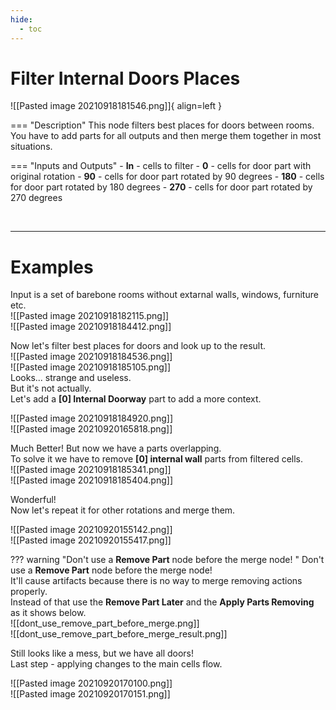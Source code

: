 ```yaml
---
hide:
  - toc
---
```


# **Filter Internal Doors Places**

![[Pasted image 20210918181546.png]]{ align=left }

=== "Description"
	This node filters best places for doors between rooms.  
	You have to add parts for all outputs and then merge them together in most situations.
	
=== "Inputs and Outputs"
	- **In** - cells to filter
	- **0** - cells for door part with original rotation
	- **90** - cells for door part rotated by 90 degrees
	- **180** - cells for door part rotated by 180 degrees
	- **270** - cells for door part rotated by 270 degrees




<br />

--------

# Examples
Input is a set of barebone rooms without extarnal walls, windows, furniture etc.  
![[Pasted image 20210918182115.png]]  
![[Pasted image 20210918184412.png]]  

Now let's filter best places for doors and look up to the result.    
![[Pasted image 20210918184536.png]]  
![[Pasted image 20210918185105.png]]  
Looks... strange and useless.  
But it's not actually.  
Let's add a **[0] Internal Doorway** part to add a more context.  

![[Pasted image 20210918184920.png]]  
![[Pasted image 20210920165818.png]]  

Much Better! But now we have a parts overlapping.  
To solve it we have to remove **[0] internal wall** parts from filtered cells.   
![[Pasted image 20210918185341.png]]  
![[Pasted image 20210918185404.png]]  

Wonderful!  
Now let's repeat it for other rotations and merge them.  

![[Pasted image 20210920155142.png]]  
![[Pasted image 20210920155417.png]]  

??? warning "Don't use a **Remove Part** node before the merge node! "
	Don't use a **Remove Part** node before the merge node!  
	It'll cause artifacts because there is no way to merge removing actions properly.  
	Instead of that use the **Remove Part Later** and the **Apply Parts Removing** as it shows below.  
	![[dont_use_remove_part_before_merge.png]]  
	![[dont_use_remove_part_before_merge_result.png]]  

Still looks like a mess, but we have all doors!  
Last step - applying changes to the main cells flow.  

![[Pasted image 20210920170100.png]]  
![[Pasted image 20210920170151.png]]  